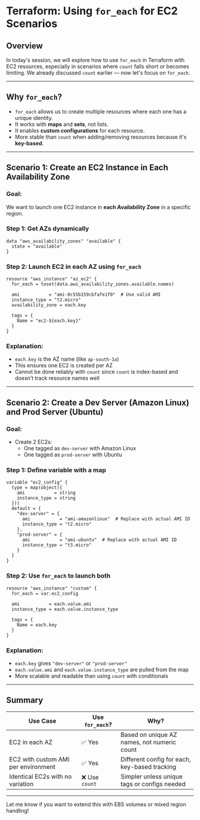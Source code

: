 # Terraform: Using `for_each` for EC2 Scenarios

## Overview

In today's session, we will explore how to use `for_each` in Terraform with EC2 resources, especially in scenarios where `count` falls short or becomes limiting. We already discussed `count` earlier — now let's focus on `for_each`.

---

## Why `for_each`?

- `for_each` allows us to create multiple resources where each one has a unique identity.
- It works with **maps** and **sets**, not lists.
- It enables **custom configurations** for each resource.
- More stable than `count` when adding/removing resources because it's **key-based**.

---

## Scenario 1: Create an EC2 Instance in Each Availability Zone

### Goal:
We want to launch one EC2 instance in **each Availability Zone** in a specific region.

### Step 1: Get AZs dynamically
```hcl
data "aws_availability_zones" "available" {
  state = "available"
}
```

### Step 2: Launch EC2 in each AZ using `for_each`
```hcl
resource "aws_instance" "az_ec2" {
  for_each = toset(data.aws_availability_zones.available.names)

  ami           = "ami-0c55b159cbfafe1f0"  # Use valid AMI
  instance_type = "t2.micro"
  availability_zone = each.key

  tags = {
    Name = "ec2-${each.key}"
  }
}
```

### Explanation:
- `each.key` is the AZ name (like `ap-south-1a`)
- This ensures one EC2 is created per AZ
- Cannot be done reliably with `count` since `count` is index-based and doesn’t track resource names well

---

## Scenario 2: Create a Dev Server (Amazon Linux) and Prod Server (Ubuntu)

### Goal:
- Create 2 EC2s:
  - One tagged as `dev-server` with Amazon Linux
  - One tagged as `prod-server` with Ubuntu

### Step 1: Define variable with a map
```hcl
variable "ec2_config" {
  type = map(object({
    ami           = string
    instance_type = string
  }))
  default = {
    "dev-server" = {
      ami           = "ami-amazonlinux"  # Replace with actual AMI ID
      instance_type = "t2.micro"
    },
    "prod-server" = {
      ami           = "ami-ubuntu"  # Replace with actual AMI ID
      instance_type = "t3.micro"
    }
  }
}
```

### Step 2: Use `for_each` to launch both
```hcl
resource "aws_instance" "custom" {
  for_each = var.ec2_config

  ami           = each.value.ami
  instance_type = each.value.instance_type

  tags = {
    Name = each.key
  }
}
```

### Explanation:
- `each.key` gives `"dev-server"` or `"prod-server"`
- `each.value.ami` and `each.value.instance_type` are pulled from the map
- More scalable and readable than using `count` with conditionals

---

## Summary

| Use Case                                     | Use `for_each`? | Why?                                           |
|---------------------------------------------|------------------|------------------------------------------------|
| EC2 in each AZ                               | ✅ Yes           | Based on unique AZ names, not numeric count    |
| EC2 with custom AMI per environment          | ✅ Yes           | Different config for each, key-based tracking  |
| Identical EC2s with no variation             | ❌ Use `count`   | Simpler unless unique tags or configs needed   |

---

Let me know if you want to extend this with EBS volumes or mixed region handling!
